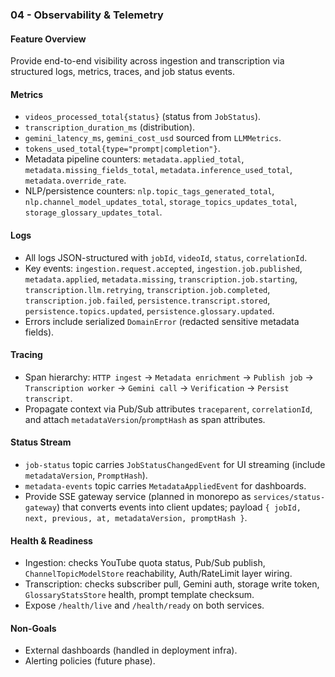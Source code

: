 ### 04 - Observability & Telemetry

#### Feature Overview

Provide end-to-end visibility across ingestion and transcription via structured logs, metrics, traces, and job status events.

#### Metrics

- `videos_processed_total{status}` (status from `JobStatus`).
- `transcription_duration_ms` (distribution).
- `gemini_latency_ms`, `gemini_cost_usd` sourced from `LLMMetrics`.
- `tokens_used_total{type="prompt|completion"}`.
- Metadata pipeline counters: `metadata.applied_total`, `metadata.missing_fields_total`, `metadata.inference_used_total`, `metadata.override_rate`.
- NLP/persistence counters: `nlp.topic_tags_generated_total`, `nlp.channel_model_updates_total`, `storage_topics_updates_total`, `storage_glossary_updates_total`.

#### Logs

- All logs JSON-structured with `jobId`, `videoId`, `status`, `correlationId`.
- Key events: `ingestion.request.accepted`, `ingestion.job.published`, `metadata.applied`, `metadata.missing`, `transcription.job.starting`, `transcription.llm.retrying`, `transcription.job.completed`, `transcription.job.failed`, `persistence.transcript.stored`, `persistence.topics.updated`, `persistence.glossary.updated`.
- Errors include serialized `DomainError` (redacted sensitive metadata fields).

#### Tracing

- Span hierarchy: `HTTP ingest` → `Metadata enrichment` → `Publish job` → `Transcription worker` → `Gemini call` → `Verification` → `Persist transcript`.
- Propagate context via Pub/Sub attributes `traceparent`, `correlationId`, and attach `metadataVersion`/`promptHash` as span attributes.

#### Status Stream

- `job-status` topic carries `JobStatusChangedEvent` for UI streaming (include `metadataVersion`, `PromptHash`).
- `metadata-events` topic carries `MetadataAppliedEvent` for dashboards.
- Provide SSE gateway service (planned in monorepo as `services/status-gateway`) that converts events into client updates; payload `{ jobId, next, previous, at, metadataVersion, promptHash }`.

#### Health & Readiness

- Ingestion: checks YouTube quota status, Pub/Sub publish, `ChannelTopicModelStore` reachability, Auth/RateLimit layer wiring.
- Transcription: checks subscriber pull, Gemini auth, storage write token, `GlossaryStatsStore` health, prompt template checksum.
- Expose `/health/live` and `/health/ready` on both services.

#### Non-Goals

- External dashboards (handled in deployment infra).
- Alerting policies (future phase).
